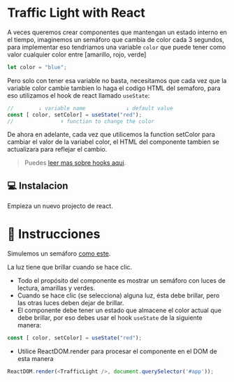 # Traffic Light with React

A veces queremos crear componentes que mantengan un estado interno en el tiempo, imaginemos un semáforo que cambia de color cada 3 segundos,
para implementar eso tendriamos una variable `color` que puede tener como valor cualquier color entre [amarillo, rojo, verde]

```js
let color = "blue";
```

Pero solo con tener esa variable no basta, necesitamos que cada vez que la variable color cambie tambien lo haga el codigo HTML del semaforo,
para eso utilizamos el hook de react llamado `useState`:

```js
//        ↓ variable name             ↓ default value
const [ color, setColor] = useState("red");
//               ⬆ function to change the color
```
De ahora en adelante, cada vez que utilicemos la function setColor para cambiar el valor de la variabel color, el HTML del componente tambien se
actualizara para reflejar el cambio.

> Puedes [leer mas sobre hooks aqui](https://content.breatheco.de/lesson/react-hooks-explained).

## 💻 Instalacion

Empieza un nuevo projecto de react.

# 📝 Instrucciones

Simulemos un semáforo [como este](https://github.com/breatheco-de/exercise-traffic-light-react/blob/master/preview.gif).

La luz tiene que brillar cuando se hace clic.

- Todo el propósito del componente es mostrar un semáforo con luces de lectura, amarillas y verdes.
- Cuando se hace clic (se selecciona) alguna luz, ésta debe brillar, pero las otras luces deben dejar de brillar.
- El componente debe tener un estado que almacene el color actual que debe brillar, por eso debes usar el hook `useState` de la siguiente manera:
```js
const [ color, setColor] = useState("red");
```
- Utilice ReactDOM.render para procesar el componente en el DOM de esta manera
```js
ReactDOM.render(<TrafficLight />, document.querySelector('#app'));
```